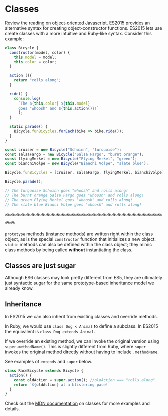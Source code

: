 # Classes

Review the reading on [object-oriented Javascript][oo-js]. ES2015 provides an alternative syntax for creating object-constructor functions. ES2015 lets use create classes with a more intuitive and Ruby-like syntax. Consider this example:

```javascript
class Bicycle {
  constructor(model, color) {
    this.model = model;
    this.color = color;
  }

  action (){
    return "rolls along";
  }

  ride() {
    console.log(
      `The ${this.color} ${this.model}  
      goes "whoosh" and ${this.action()}!`
      );
  }

  static parade() {
    Bicycle.funBicycles.forEach(bike => bike.ride());
  }
}

const cruiser = new Bicycle("Schwinn", "turquoise");
const salsaFargo = new Bicycle("Salsa Fargo", "burnt orange");
const flyingMerkel = new Bicycle("Flying Merkel", "green");
const bianchiVolpe = new Bicycle("Bianchi Volpe", "slate blue");

Bicycle.funBicycles = [cruiser, salsaFargo, flyingMerkel, bianchiVolpe];

Bicycle.parade();

// The turquoise Schwinn goes "whoosh" and rolls along!
// The burnt orange Salsa Fargo goes "whoosh" and rolls along!
// The green Flying Merkel goes "whoosh" and rolls along!
// The slate blue Bianci Volpe goes "whoosh" and rolls along!

```

:bike::bike::bike::bike::bike::bike::bike::bike::bike::bike::bike::bike::bike::bike::bike::bike::bike::bike::bike::bike::bike::bike::bike::bike::bike::bike::bike::bike::bike::bike::bike::bike::bike:

`prototype` methods (instance methods) are written right within the class object, as is the special `constructor` function that initializes a new object. `static` methods can also be defined within the class object; they mimic class methods by being called **without** instantiating the class.

## Classes are just sugar

Although ES6 classes may look pretty different from ES5, they are ultimately just syntactic sugar for the same prototype-based inheritance model we already know.

## Inheritance

In ES2015 we can also inherit from existing classes and override methods.

In Ruby, we would use `class Dog < Animal` to define a subclass.
In ES2015 the equivalent is `class Dog extends Animal`.

If we override an existing method, we can invoke the original version using
`super.methodName()`. This is slightly different from Ruby, where `super`
invokes the original method directly without having to include `.methodName`.

See examples of `extends` and `super` below.

```js
class RaceBicycle extends Bicycle {
  action() {
    const oldAction = super.action(); //oldAction === "rolls along"
    return `${oldAction} at a blistering pace!`
  }
}

```

Check out the [MDN documentation][mdn-classes] on classes for more examples and details.

[oo-js]: object-oriented-js.md#classes-in-javascript-constructor-functions
[mdn-classes]:https://developer.mozilla.org/en-US/docs/Web/JavaScript/Reference/Classes
